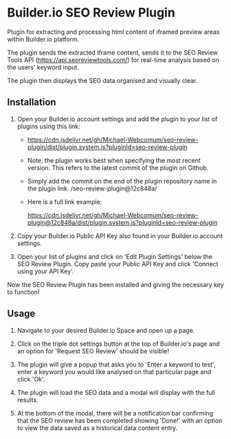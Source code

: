 # Builder.io SEO Review Plugin

Plugin for extracting and processing html content of iframed preview areas within Builder.io platform.

The plugin sends the extracted iframe content, sends it to the SEO Review Tools API (https://api.seoreviewtools.com/) for real-time analysis based on the users' keyword input.

The plugin then displays the SEO data organised and visually clear.

## Installation

1. Open your Builder.io account settings and add the plugin to your list of plugins using this link:

   - https://cdn.jsdelivr.net/gh/Michael-Webcomum/seo-review-plugin/dist/plugin.system.js?pluginId=seo-review-plugin

   - Note, the plugin works best when specifying the most recent version. This refers to the latest commit of the plugin on Github.
   - Simply add the commit on the end of the plugin repository name in the plugin link. /seo-review-plugin@12c848a/
   - Here is a full link example:

     https://cdn.jsdelivr.net/gh/Michael-Webcomum/seo-review-plugin@12c848a/dist/plugin.system.js?pluginId=seo-review-plugin

2. Copy your Builder.io Public API Key also found in your Builder.io account settings.

3. Open your list of plugins and click on 'Edit Plugin Settings' below the SEO Review Plugin. Copy paste your Public API Key and click 'Connect using your API Key'.

Now the SEO Review Plugin has been installed and giving the necessary key to function!

## Usage

1. Navigate to your desired Builder.io Space and open up a page.

2. Click on the triple dot settings button at the top of Builder.io's page and an option for 'Request SEO Review' should be visible!

3. The plugin will give a popup that asks you to 'Enter a keyword to test', enter a keyword you would like analysed on that particular page and click 'Ok'.

4. The plugin will load the SEO data and a modal will display with the full results.

5. At the bottom of the modal, there will be a notification bar confirming that the SEO review has been completed showing 'Done!' with an option to view the data saved as a historical data content entry.
